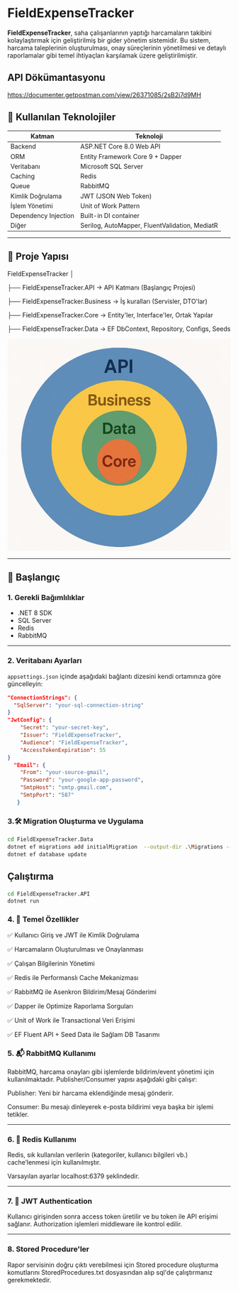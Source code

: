 # FieldExpenseTracker

**FieldExpenseTracker**, saha çalışanlarının yaptığı harcamaların takibini kolaylaştırmak için geliştirilmiş bir gider yönetim sistemidir. Bu sistem, harcama taleplerinin oluşturulması, onay süreçlerinin yönetilmesi ve detaylı raporlamalar gibi temel ihtiyaçları karşılamak üzere geliştirilmiştir.

## API Dökümantasyonu
https://documenter.getpostman.com/view/26371085/2sB2j7d9MH 

## 🔧 Kullanılan Teknolojiler

| Katman | Teknoloji |
|--------|-----------|
| Backend | ASP.NET Core 8.0 Web API |
| ORM | Entity Framework Core 9 + Dapper |
| Veritabanı | Microsoft SQL Server |
| Caching | Redis |
| Queue | RabbitMQ |
| Kimlik Doğrulama | JWT (JSON Web Token) |
| İşlem Yönetimi | Unit of Work Pattern |
| Dependency Injection | Built-in DI container |
| Diğer | Serilog, AutoMapper, FluentValidation, MediatR |

---

## 📂 Proje Yapısı
FieldExpenseTracker
│

├── FieldExpenseTracker.API → API Katmanı (Başlangıç Projesi)

├── FieldExpenseTracker.Business → İş kuralları (Servisler, DTO'lar)

├── FieldExpenseTracker.Core → Entity'ler, Interface'ler, Ortak Yapılar

├── FieldExpenseTracker.Data → EF DbContext, Repository, Configs, Seeds


![alt text](image.png)

---

## 🚀 Başlangıç

### 1. Gerekli Bağımlılıklar

- .NET 8 SDK
- SQL Server
- Redis
- RabbitMQ

---

### 2. Veritabanı Ayarları

`appsettings.json` içinde aşağıdaki bağlantı dizesini kendi ortamınıza göre güncelleyin:

```json
"ConnectionStrings": {
  "SqlServer": "your-sql-connection-string"
}
"JwtConfig": {
    "Secret": "your-secret-key",
    "Issuer": "FieldExpenseTracker",
    "Audience": "FieldExpenseTracker",
    "AccessTokenExpiration": 55
}
  "Email": {
    "From": "your-source-gmail",
    "Password": "your-google-app-password",
    "SmtpHost": "smtp.gmail.com",
    "SmtpPort": "587"
   }

```

### 3.🛠️ Migration Oluşturma ve Uygulama

```bash
cd FieldExpenseTracker.Data
dotnet ef migrations add initialMigration  --output-dir .\Migrations --startup-project ..\FieldExpenseTracker.API
dotnet ef database update
```
## Çalıştırma

```bash
cd FieldExpenseTracker.API
dotnet run

```

### 4. 📌 Temel Özellikler


✅ Kullanıcı Giriş ve JWT ile Kimlik Doğrulama

✅ Harcamaların Oluşturulması ve Onaylanması

✅ Çalışan Bilgilerinin Yönetimi

✅ Redis ile Performanslı Cache Mekanizması

✅ RabbitMQ ile Asenkron Bildirim/Mesaj Gönderimi

✅ Dapper ile Optimize Raporlama Sorguları

✅ Unit of Work ile Transactional Veri Erişimi

✅ EF Fluent API + Seed Data ile Sağlam DB Tasarımı



### 5. 📬 RabbitMQ Kullanımı

RabbitMQ, harcama onayları gibi işlemlerde bildirim/event yönetimi için kullanılmaktadır. Publisher/Consumer yapısı aşağıdaki gibi çalışır:

Publisher: Yeni bir harcama eklendiğinde mesaj gönderir.

Consumer: Bu mesajı dinleyerek e-posta bildirimi veya başka bir işlemi tetikler.

---

### 6. 💾 Redis Kullanımı

Redis, sık kullanılan verilerin (kategoriler, kullanıcı bilgileri vb.) cache’lenmesi için kullanılmıştır.

Varsayılan ayarlar localhost:6379 şeklindedir.

---

### 7. 🔐 JWT Authentication

Kullanıcı girişinden sonra access token üretilir ve bu token ile API erişimi sağlanır. Authorization işlemleri middleware ile kontrol edilir.

---

### 8. Stored Procedure'ler

Rapor servisinin doğru çıktı verebilmesi için Stored procedure oluşturma komutlarını StoredProcedures.txt dosyasından alıp sql'de çalıştırmanız gerekmektedir.


